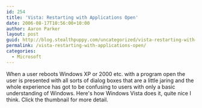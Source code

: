 ```yaml
---
id: 254
title: 'Vista: Restarting with Applications Open'
date: 2006-08-17T10:56:00+10:00
author: Aaron Parker
layout: post
guid: http://blog.stealthpuppy.com/uncategorized/vista-restarting-with-applications-open
permalink: /vista-restarting-with-applications-open/
categories:
  - Microsoft
---
```

When a user reboots Windows XP or 2000 etc. with a program open the user is presented with all sorts of dialog boxes that are a little jaring and the whole experience has got to be confusing to users with only a basic understanding of Windows. Here's how Windows Vista does it, quite nice I think. Click the thumbnail for more detail.  
